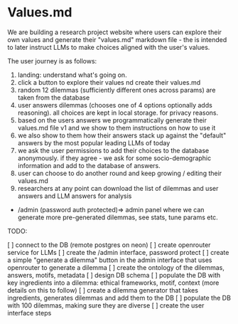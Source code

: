 # Values.md

We are building a research project website where users can explore their own values and generate their "values.md" markdown file - the is intended to later instruct LLMs to make choices aligned with the user's values.

The user journey is as follows:

1. landing: understand what's going on. 
2. click a button to explore their values nd create their values.md
3. random 12 dilemmas (sufficiently different ones across params) are taken from the database
4. user answers dilemmas (chooses one of 4 options optionally adds reasoning). all choices are kept in local storage. for privacy reasons.
5. based on the users answers we programmatically generate their values.md file v1 and we show to them instructions on how to use it
6. we also show to them how their answers stack up against the "default" answers by the most popular leading LLMs of today
7. we ask the user permissions to add their choices to the database anonymously. if they agree - we ask for some socio-demographic information and add to the database of answers.
8. user can choose to do another round and keep growing / editing their values.md
9. researchers at any point can download the list of dilemmas and user answers and LLM answers for analysis


- /admin (password auth protected)=> admin panel where we can generate more pre-generated dilemmas, see stats, tune params etc.


TODO:

[ ] connect to the DB (remote postgres on neon)
[ ] create openrouter service for LLMs
[ ] create the /admin interface, password protect
[ ] create a simple "generate a dilemma" button in the admin interface that uses openrouter to generate a dilemma
[ ] create the ontology of the dilemmas, answers, motifs, metadata
[ ] design DB schema
[ ] populate the DB with key ingredients into a dilemma: ethical frameworks, motif, context (more details on this to follow)
[ ] create a dilemma generator that takes ingredients, generates dilemmas and add them to the DB
[ ] populate the DB with 100 dilemmas, making sure they are diverse
[ ] create the user interface steps